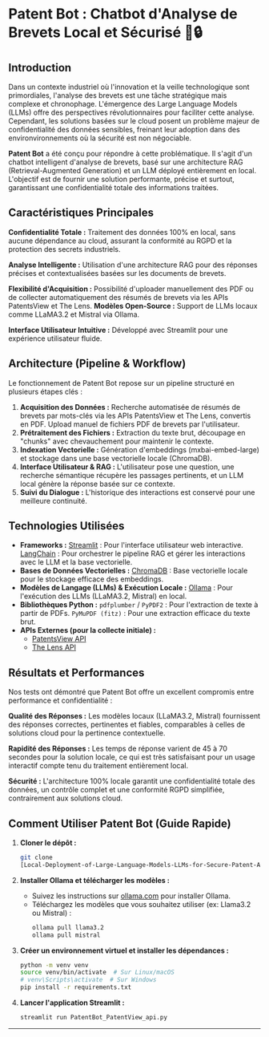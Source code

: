 # Patent Bot : Chatbot d'Analyse de Brevets Local et Sécurisé 🤖🔒

## Introduction

Dans un contexte industriel où l'innovation et la veille technologique sont primordiales, l'analyse des brevets est une tâche stratégique mais complexe et chronophage. L'émergence des Large Language Models (LLMs) offre des perspectives révolutionnaires pour faciliter cette analyse. Cependant, les solutions basées sur le cloud posent un problème majeur de confidentialité des données sensibles, freinant leur adoption dans des environvironnements où la sécurité est non négociable.

**Patent Bot** a été conçu pour répondre à cette problématique. Il s'agit d'un chatbot intelligent d'analyse de brevets, basé sur une architecture RAG (Retrieval-Augmented Generation) et un LLM déployé entièrement en local. 
L'objectif est de fournir une solution performante, précise et surtout, garantissant une confidentialité totale des informations traitées.

## Caractéristiques Principales

**Confidentialité Totale :** Traitement des données 100% en local, sans aucune dépendance au cloud, assurant la conformité au RGPD et la protection des secrets industriels.

**Analyse Intelligente :** Utilisation d'une architecture RAG pour des réponses précises et contextualisées basées sur les documents de brevets.


**Flexibilité d'Acquisition :** Possibilité d'uploader manuellement des PDF ou de collecter automatiquement des résumés de brevets via les APIs PatentsView et The Lens.
**Modèles Open-Source :** Support de LLMs locaux comme LLaMA3.2 et Mistral via Ollama.

**Interface Utilisateur Intuitive :** Développé avec Streamlit pour une expérience utilisateur fluide.

## Architecture (Pipeline & Workflow)

Le fonctionnement de Patent Bot repose sur un pipeline structuré en plusieurs étapes clés :

1.  **Acquisition des Données :**
    Recherche automatisée de résumés de brevets par mots-clés via les APIs PatentsView et The Lens, convertis en PDF.
    Upload manuel de fichiers PDF de brevets par l'utilisateur.
2.  **Prétraitement des Fichiers :** Extraction du texte brut, découpage en "chunks" avec chevauchement pour maintenir le contexte.
3.  **Indexation Vectorielle :** Génération d'embeddings (mxbai-embed-large) et stockage dans une base vectorielle locale (ChromaDB).
4.  **Interface Utilisateur & RAG :** L'utilisateur pose une question, une recherche sémantique récupère les passages pertinents, et un LLM local génère la réponse basée sur ce contexte.
5.  **Suivi du Dialogue :** L'historique des interactions est conservé pour une meilleure continuité.

## Technologies Utilisées

* **Frameworks :**
    [Streamlit](https://streamlit.io/) : Pour l'interface utilisateur web interactive.
    [LangChain](https://www.langchain.com/) : Pour orchestrer le pipeline RAG et gérer les interactions avec le LLM et la base vectorielle.
* **Bases de Données Vectorielles :**
    [ChromaDB](https://www.trychroma.com/) : Base vectorielle locale pour le stockage efficace des embeddings.
* **Modèles de Langage (LLMs) & Exécution Locale :**
    [Ollama](https://ollama.com/) : Pour l'exécution des LLMs (LLaMA3.2, Mistral) en local.
* **Bibliothèques Python :**
    `pdfplumber` / `PyPDF2` : Pour l'extraction de texte à partir de PDFs.
    `PyMuPDF (fitz)` : Pour une extraction efficace du texte brut.
* **APIs Externes (pour la collecte initiale) :**
    * [PatentsView API](https://www.patentsview.org/api/data.html)
    * [The Lens API](https://www.lens.org/lens/search/patents)

## Résultats et Performances

Nos tests ont démontré que Patent Bot offre un excellent compromis entre performance et confidentialité :

**Qualité des Réponses :** Les modèles locaux (LLaMA3.2, Mistral) fournissent des réponses correctes, pertinentes et fiables, comparables à celles de solutions cloud pour la pertinence contextuelle.

**Rapidité des Réponses :** Les temps de réponse varient de 45 à 70 secondes pour la solution locale, ce qui est très satisfaisant pour un usage interactif compte tenu du traitement entièrement local.

**Sécurité :** L'architecture 100% locale garantit une confidentialité totale des données, un contrôle complet et une conformité RGPD simplifiée, contrairement aux solutions cloud.

## Comment Utiliser Patent Bot (Guide Rapide)

1.  **Cloner le dépôt :**
    ```bash
    git clone 
    [Local-Deployment-of-Large-Language-Models-LLMs-for-Secure-Patent-Analysis](https://github.com/Fzbaji/Local-Deployment-of-Large-Language-Models-LLMs-for-Secure-Patent-Analysis.git)
    
    ```
2.  **Installer Ollama et télécharger les modèles :**
    * Suivez les instructions sur [ollama.com](https://ollama.com/) pour installer Ollama.
    * Téléchargez les modèles que vous souhaitez utiliser (ex: Llama3.2 ou Mistral) :
        ```bash
        ollama pull llama3.2
        ollama pull mistral
        ```
3.  **Créer un environnement virtuel et installer les dépendances :**
    ```bash
    python -m venv venv
    source venv/bin/activate  # Sur Linux/macOS
    # venv\Scripts\activate  # Sur Windows
    pip install -r requirements.txt
    ```
    
4.  **Lancer l'application Streamlit :**
    ```bash
    streamlit run PatentBot_PatentView_api.py
    ```

---
